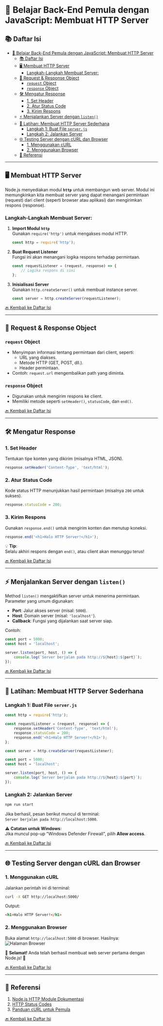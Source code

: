 
# 🚀 Belajar Back-End Pemula dengan JavaScript: Membuat HTTP Server

## 📚 Daftar Isi
- [🚀 Belajar Back-End Pemula dengan JavaScript: Membuat HTTP Server](#-belajar-back-end-pemula-dengan-javascript-membuat-http-server)
  - [📚 Daftar Isi](#-daftar-isi)
  - [🖥️ Membuat HTTP Server](#️-membuat-http-server)
    - [Langkah-Langkah Membuat Server:](#langkah-langkah-membuat-server)
  - [📨 Request \& Response Object](#-request--response-object)
    - [`request` Object](#request-object)
    - [`response` Object](#response-object)
  - [🛠️ Mengatur Response](#️-mengatur-response)
    - [1. Set Header](#1-set-header)
    - [2. Atur Status Code](#2-atur-status-code)
    - [3. Kirim Respons](#3-kirim-respons)
  - [⚡ Menjalankan Server dengan `listen()`](#-menjalankan-server-dengan-listen)
  - [🧪 Latihan: Membuat HTTP Server Sederhana](#-latihan-membuat-http-server-sederhana)
    - [Langkah 1: Buat File `server.js`](#langkah-1-buat-file-serverjs)
    - [Langkah 2: Jalankan Server](#langkah-2-jalankan-server)
  - [🌐 Testing Server dengan cURL dan Browser](#-testing-server-dengan-curl-dan-browser)
    - [1. Menggunakan cURL](#1-menggunakan-curl)
    - [2. Menggunakan Browser](#2-menggunakan-browser)
  - [📖 Referensi](#-referensi)

---

## 🖥️ Membuat HTTP Server
Node.js menyediakan modul **`http`** untuk membangun web server. Modul ini memungkinkan kita membuat server yang dapat menangani permintaan (request) dari client (seperti browser atau aplikasi) dan mengirimkan respons (response).

### Langkah-Langkah Membuat Server:
1. **Import Modul `http`**  
   Gunakan `require('http')` untuk mengakses modul HTTP.
   ```javascript
   const http = require('http');
   ```

2. **Buat Request Listener**  
   Fungsi ini akan menangani logika respons terhadap permintaan.
   ```javascript
   const requestListener = (request, response) => {
       // Logika respons di sini
   };
   ```

3. **Inisialisasi Server**  
   Gunakan `http.createServer()` untuk membuat instance server.
   ```javascript
   const server = http.createServer(requestListener);
   ```

[🔙 Kembali ke Daftar Isi](#-daftar-isi)

---

## 📨 Request & Response Object
### `request` Object
- Menyimpan informasi tentang permintaan dari client, seperti:
  - URL yang diakses.
  - Metode HTTP (GET, POST, dll.).
  - Header permintaan.
- Contoh: `request.url` mengembalikan path yang diminta.

### `response` Object
- Digunakan untuk mengirim respons ke client.
- Memiliki metode seperti `setHeader()`, `statusCode`, dan `end()`.

[🔙 Kembali ke Daftar Isi](#-daftar-isi)

---

## 🛠️ Mengatur Response
### 1. Set Header
Tentukan tipe konten yang dikirim (misalnya HTML, JSON).
```javascript
response.setHeader('Content-Type', 'text/html');
```

### 2. Atur Status Code
Kode status HTTP menunjukkan hasil permintaan (misalnya `200` untuk sukses).
```javascript
response.statusCode = 200;
```

### 3. Kirim Respons
Gunakan `response.end()` untuk mengirim konten dan menutup koneksi.
```javascript
response.end('<h1>Halo HTTP Server!</h1>');
```

💡 **Tip**:  
Selalu akhiri respons dengan `end()`, atau client akan menunggu terus!

[🔙 Kembali ke Daftar Isi](#-daftar-isi)

---

## ⚡ Menjalankan Server dengan `listen()`
Method `listen()` mengaktifkan server untuk menerima permintaan. Parameter yang umum digunakan:
- **Port**: Jalur akses server (misal: `5000`).
- **Host**: Domain server (misal: `'localhost'`).
- **Callback**: Fungsi yang dijalankan saat server siap.

Contoh:
```javascript
const port = 5000;
const host = 'localhost';

server.listen(port, host, () => {
    console.log(`Server berjalan pada http://${host}:${port}`);
});
```

[🔙 Kembali ke Daftar Isi](#-daftar-isi)

---

## 🧪 Latihan: Membuat HTTP Server Sederhana
### Langkah 1: Buat File `server.js`
```javascript
const http = require('http');

const requestListener = (request, response) => {
    response.setHeader('Content-Type', 'text/html');
    response.statusCode = 200;
    response.end('<h1>Halo HTTP Server!</h1>');
};

const server = http.createServer(requestListener);

const port = 5000;
const host = 'localhost';

server.listen(port, host, () => {
    console.log(`Server berjalan pada http://${host}:${port}`);
});
```

### Langkah 2: Jalankan Server
```bash
npm run start
```
Jika berhasil, pesan berikut muncul di terminal:  
`Server berjalan pada http://localhost:5000`.

⚠️ **Catatan untuk Windows**:  
Jika muncul pop-up "Windows Defender Firewall", pilih **Allow access**.

[🔙 Kembali ke Daftar Isi](#-daftar-isi)

---

## 🌐 Testing Server dengan cURL dan Browser
### 1. Menggunakan cURL
Jalankan perintah ini di terminal:
```bash
curl -X GET http://localhost:5000/
```
Output:
```html
<h1>Halo HTTP Server!</h1>
```

### 2. Menggunakan Browser
Buka alamat `http://localhost:5000` di browser. Hasilnya:  
![Halaman Browser](https://via.placeholder.com/600x200?text=Halo+HTTP+Server!)

🚀 **Selamat!** Anda telah berhasil membuat web server pertama dengan Node.js! 🎉

[🔙 Kembali ke Daftar Isi](#-daftar-isi)

---

## 📖 Referensi
1. [Node.js HTTP Module Dokumentasi](https://nodejs.org/api/http.html)
2. [HTTP Status Codes](https://developer.mozilla.org/en-US/docs/Web/HTTP/Status)
3. [Panduan cURL untuk Pemula](https://curl.se/docs/manual.html)

[🔙 Kembali ke Daftar Isi](#-daftar-isi)

